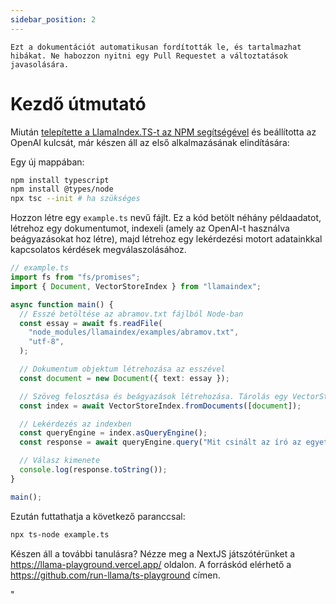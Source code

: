 ```yaml
---
sidebar_position: 2
---
```


`Ezt a dokumentációt automatikusan fordították le, és tartalmazhat hibákat. Ne habozzon nyitni egy Pull Requestet a változtatások javasolására.`

# Kezdő útmutató

Miután [telepítette a LlamaIndex.TS-t az NPM segítségével](installation) és beállította az OpenAI kulcsát, már készen áll az első alkalmazásának elindítására:

Egy új mappában:

```bash npm2yarn
npm install typescript
npm install @types/node
npx tsc --init # ha szükséges
```

Hozzon létre egy `example.ts` nevű fájlt. Ez a kód betölt néhány példaadatot, létrehoz egy dokumentumot, indexeli (amely az OpenAI-t használva beágyazásokat hoz létre), majd létrehoz egy lekérdezési motort adatainkkal kapcsolatos kérdések megválaszolásához.

```ts
// example.ts
import fs from "fs/promises";
import { Document, VectorStoreIndex } from "llamaindex";

async function main() {
  // Esszé betöltése az abramov.txt fájlból Node-ban
  const essay = await fs.readFile(
    "node_modules/llamaindex/examples/abramov.txt",
    "utf-8",
  );

  // Dokumentum objektum létrehozása az esszével
  const document = new Document({ text: essay });

  // Szöveg felosztása és beágyazások létrehozása. Tárolás egy VectorStoreIndex-ben
  const index = await VectorStoreIndex.fromDocuments([document]);

  // Lekérdezés az indexben
  const queryEngine = index.asQueryEngine();
  const response = await queryEngine.query("Mit csinált az író az egyetemen?");

  // Válasz kimenete
  console.log(response.toString());
}

main();
```

Ezután futtathatja a következő paranccsal:

```bash
npx ts-node example.ts
```

Készen áll a további tanulásra? Nézze meg a NextJS játszótérünket a https://llama-playground.vercel.app/ oldalon. A forráskód elérhető a https://github.com/run-llama/ts-playground címen.

"
